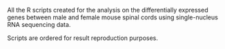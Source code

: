 All the R scripts created for the analysis on the differentially expressed genes between male and female mouse spinal cords using single-nucleus RNA sequencing data.

Scripts are ordered for result reproduction purposes.
